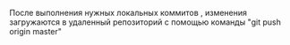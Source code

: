 После выполнения нужных локальных коммитов , изменения загружаются в удаленный репозиторий с помощью команды "git push origin master"